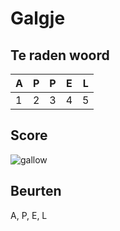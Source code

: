 # Galgje

## Te raden woord

|A|P|P|E|L|
|-|-|-|-|-|
|1|2|3|4|5|

## Score
![gallow](./images/1.png)

## Beurten
A, P, E, L